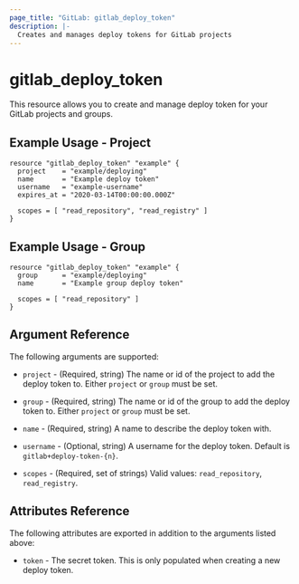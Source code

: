 ```yaml
---
page_title: "GitLab: gitlab_deploy_token"
description: |-
  Creates and manages deploy tokens for GitLab projects
---
```


# gitlab\_deploy\_token

This resource allows you to create and manage deploy token for your GitLab projects and groups.


## Example Usage - Project

```hcl
resource "gitlab_deploy_token" "example" {
  project    = "example/deploying"
  name       = "Example deploy token"
  username   = "example-username"
  expires_at = "2020-03-14T00:00:00.000Z"
  
  scopes = [ "read_repository", "read_registry" ]
}
```

## Example Usage - Group

```hcl
resource "gitlab_deploy_token" "example" {
  group      = "example/deploying"
  name       = "Example group deploy token"
  
  scopes = [ "read_repository" ]
}
```

## Argument Reference

The following arguments are supported:

* `project` - (Required, string) The name or id of the project to add the deploy token to.
  Either `project` or `group` must be set.

* `group` - (Required, string) The name or id of the group to add the deploy token to.
  Either `project` or `group` must be set.

* `name` - (Required, string) A name to describe the deploy token with.

* `username` - (Optional, string) A username for the deploy token. Default is `gitlab+deploy-token-{n}`.

* `scopes` - (Required, set of strings) Valid values: `read_repository`, `read_registry`.

## Attributes Reference

The following attributes are exported in addition to the arguments listed above:

* `token` - The secret token. This is only populated when creating a new deploy token.
